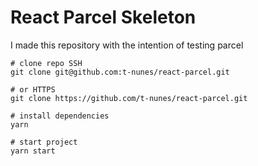 # React Parcel Skeleton

I made this repository with the intention of testing parcel

```shell
# clone repo SSH
git clone git@github.com:t-nunes/react-parcel.git

# or HTTPS
git clone https://github.com/t-nunes/react-parcel.git

# install dependencies
yarn

# start project
yarn start
```

